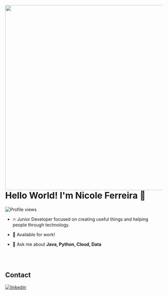 <img align="right" height="590em" src="https://raw.githubusercontent.com/gist/NicoleNF/d8b380ed5138e63528491c7586781d5a/raw/2809741551b201bdc7c4f305cafdb4e824930cce/githubcard.svg"/>

<h1 align="left">Hello World! I'm Nicole Ferreira 👋</h1>

<p align="left"> <img src="https://komarev.com/ghpvc/?username=NicoleNF&color=yellow" alt="Profile views" /> </p>

- 🔥 Junior Developer focused on creating useful things and helping people through technology.

- 🔭 Available for work!

- 💬 Ask me about **Java, Python, Cloud, Data**

<!--

<br><br>

🛠 &nbsp;Tech Stack

![Java](https://img.shields.io/badge/Java-ED8B00?style=for-the-badge&logo=openjdk&logoColor=white)&nbsp;
![Python](https://img.shields.io/badge/Python-3776AB?style=for-the-badge&logo=python&logoColor=white)&nbsp;
![MySQL](https://img.shields.io/badge/MySQL-00000F?style=for-the-badge&logo=mysql&logoColor=white)&nbsp;
![Amazon AWS](https://img.shields.io/badge/Amazon_AWS-FF9900?style=for-the-badge&logo=amazonaws&logoColor=white)&nbsp;
![Azure](https://img.shields.io/badge/Azure_DevOps-0078D7?style=for-the-badge&logo=azure-devops&logoColor=white)&nbsp;
![MySQL](https://img.shields.io/badge/MySQL-005C84?style=for-the-badge&logo=mysql&logoColor=white)&nbsp;
![Git](https://img.shields.io/badge/-Git-05122A?style=flat&logo=git)&nbsp;
![GitHub](https://img.shields.io/badge/-GitHub-05122A?style=flat&logo=github)&nbsp;
![Visual Studio Code](https://img.shields.io/badge/-Visual%20Studio%20Code-05122A?style=flat&logo=visual-studio-code&logoColor=007ACC)&nbsp;

<br><br>

⚙️ &nbsp;GitHub Analytics

<p align="left">
<img width="540em" src="https://github-readme-stats.vercel.app/api?username=NicoleNF&show_icons=true&theme=vision-friendly-dark" alt="nicole's stats"/>
<img width="540em" src="https://github-readme-stats.vercel.app/api/top-langs/?username=NicoleNF&layout=compact&theme=vision-friendly-dark" alt="maykbrito's most languages"/>
</p>
-->

<br><br>

## Contact

<a href="https://www.linkedin.com/in/nicole-ferreira-929b841a0/" target="_blank">
  <img align="center" src="https://img.shields.io/badge/-NicoleNF-05122A?style=flat&logo=linkedin" alt="linkedin"/>
</a>
</p>


